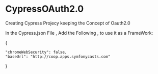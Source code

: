 # CypressOAuth2.0
Creating Cypress Projecy keeping the Concept of Oauth2.0


In the Cypress.json File , Add the Following , to use it as a FrameWork:

{

    "chromeWebSecurity": false,
    "baseUrl": "http://coop.apps.symfonycasts.com"

}



